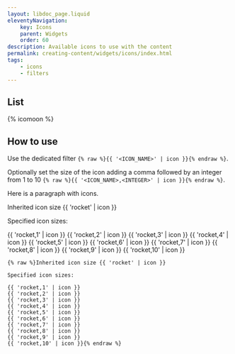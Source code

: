 ```yaml
---
layout: libdoc_page.liquid
eleventyNavigation:
    key: Icons
    parent: Widgets
    order: 60
description: Available icons to use with the content
permalink: creating-content/widgets/icons/index.html
tags:
    - icons
    - filters
---
```

## List

{% icomoon %}

## How to use

Use the dedicated filter `{% raw %}{{ '<ICON_NAME>' | icon }}{% endraw %}`. 

Optionally set the size of the icon adding a comma followed by an integer from 1 to 10 `{% raw %}{{ '<ICON_NAME>,<INTEGER>' | icon }}{% endraw %}`. 

Here is a paragraph with icons.

Inherited icon size {{ 'rocket' | icon }}

Specified icon sizes:

{{ 'rocket,1' | icon }}
{{ 'rocket,2' | icon }}
{{ 'rocket,3' | icon }}
{{ 'rocket,4' | icon }}
{{ 'rocket,5' | icon }}
{{ 'rocket,6' | icon }}
{{ 'rocket,7' | icon }}
{{ 'rocket,8' | icon }}
{{ 'rocket,9' | icon }}
{{ 'rocket,10' | icon }}

```liquid
{% raw %}Inherited icon size {{ 'rocket' | icon }}

Specified icon sizes:

{{ 'rocket,1' | icon }}
{{ 'rocket,2' | icon }}
{{ 'rocket,3' | icon }}
{{ 'rocket,4' | icon }}
{{ 'rocket,5' | icon }}
{{ 'rocket,6' | icon }}
{{ 'rocket,7' | icon }}
{{ 'rocket,8' | icon }}
{{ 'rocket,9' | icon }}
{{ 'rocket,10' | icon }}{% endraw %}
```